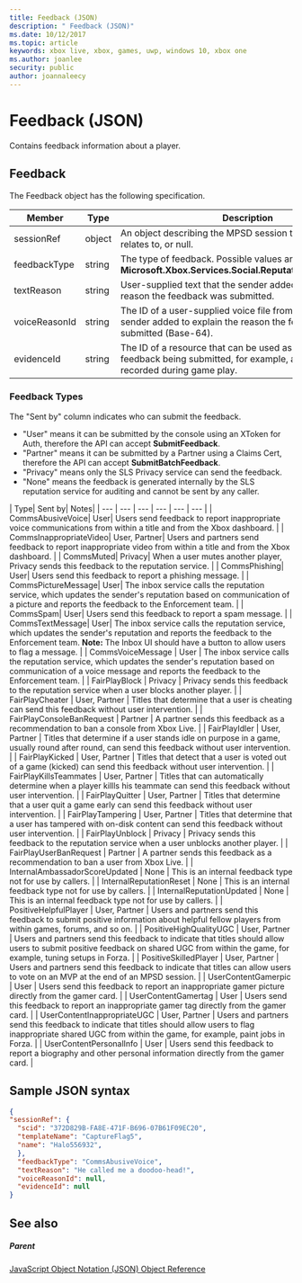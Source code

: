 ```yaml
---
title: Feedback (JSON)
description: " Feedback (JSON)"
ms.date: 10/12/2017
ms.topic: article
keywords: xbox live, xbox, games, uwp, windows 10, xbox one
ms.author: joanlee
security: public
author: joannaleecy
---
```


# Feedback (JSON)
Contains feedback information about a player.
<a id="ID4EN"></a>


## Feedback

The Feedback object has the following specification.

| Member| Type| Description|
| --- | --- | --- |
| sessionRef| object | An object describing the MPSD session this feedback relates to, or null. |
| feedbackType| string | The type of feedback. Possible values are defined in the <b>Microsoft.Xbox.Services.Social.ReputationFeedbackType</b>. |
| textReason| string| User-supplied text that the sender added to explain the reason the feedback was submitted. |
| voiceReasonId| string| The ID of a user-supplied voice file from Kinect that the sender added to explain the reason the feedback was submitted (Base-64). |
| evidenceId| string| The ID of a resource that can be used as evidence of the feedback being submitted, for example, a video file recorded during game play. |

<a id="ID4EVC"></a>


### Feedback Types

The "Sent by" column indicates who can submit the feedback.

   * "User" means it can be submitted by the console using an XToken for Auth, therefore the API can accept **SubmitFeedback**.
   * "Partner" means it can be submitted by a Partner using a Claims Cert, therefore the API can accept **SubmitBatchFeedback**.
   * "Privacy" means only the SLS Privacy service can send the feedback.
   * "None" means the feedback is generated internally by the SLS reputation service for auditing and cannot be sent by any caller.

| Type| Sent by| Notes|
| --- | --- | --- | --- | --- | --- |
| CommsAbusiveVoice| User| Users send feedback to report inappropriate voice communications from within a title and from the Xbox dashboard. |
| CommsInappropriateVideo| User, Partner| Users and partners send feedback to report inappropriate video from within a title and from the Xbox dashboard. |
| CommsMuted| Privacy| When a user mutes another player, Privacy sends this feedback to the reputation service. |
| CommsPhishing| User| Users send this feedback to report a phishing message. |
| CommsPictureMessage| User| The inbox service calls the reputation service, which updates the sender's reputation based on communication of a picture and reports the feedback to the Enforcement team. |
| CommsSpam| User| Users send this feedback to report a spam message. |
| CommsTextMessage| User| The inbox service calls the reputation service, which updates the sender's reputation and reports the feedback to the Enforcement team. **Note:** The Inbox UI should have a button to allow users to flag a message. |
  | CommsVoiceMessage | User | The inbox service calls the reputation service, which updates the sender's reputation based on communication of a voice message and reports the feedback to the Enforcement team.  |
  | FairPlayBlock | Privacy | Privacy sends this feedback to the reputation service when a user blocks another player.  |
  | FairPlayCheater | User, Partner | Titles that determine that a user is cheating can send this feedback without user intervention.  |
  | FairPlayConsoleBanRequest | Partner | A partner sends this feedback as a recommendation to ban a console from Xbox Live.  |
  | FairPlayIdler | User, Partner | Titles that determine if a user stands idle on purpose in a game, usually round after round, can send this feedback without user intervention.  |
  | FairPlayKicked | User, Partner | Titles that detect that a user is voted out of a game (kicked) can send this feedback without user intervention.  |
  | FairPlayKillsTeammates | User, Partner | Titles that can automatically determine when a player killls his teammate can send this feedback without user intervention.  |
  | FairPlayQuitter | User, Partner | Titles that determine that a user quit a game early can send this feedback without user intervention.  |
  | FairPlayTampering | User, Partner | Titles that determine that a user has tampered with on-disk content can send this feedback without user intervention.  |
  | FairPlayUnblock | Privacy | Privacy sends this feedback to the reputation service when a user unblocks another player.  |
  | FairPlayUserBanRequest | Partner | A partner sends this feedback as a recommendation to ban a user from Xbox Live.  |
  | InternalAmbassadorScoreUpdated | None | This is an internal feedback type not for use by callers.  |
  | InternalReputationReset | None | This is an internal feedback type not for use by callers.  |
  | InternalReputationUpdated | None | This is an internal feedback type not for use by callers.  |
  | PositiveHelpfulPlayer | User, Partner | Users and partners send this feedback to submit positive information about helpful fellow players from within games, forums, and so on.  |
  | PositiveHighQualityUGC | User, Partner | Users and partners send this feedback to indicate that titles should allow users to submit positive feedback on shared UGC from within the game, for example, tuning setups in Forza.  |
  | PositiveSkilledPlayer | User, Partner | Users and partners send this feedback to indicate that titles can allow users to vote on an MVP at the end of an MPSD session.  |
  | UserContentGamerpic | User | Users send this feedback to report an inappropriate gamer picture directly from the gamer card.  |
  | UserContentGamertag | User | Users send this feedback to report an inappropriate gamer tag directly from the gamer card.  |
  | UserContentInappropriateUGC | User, Partner | Users and partners send this feedback to indicate that titles should allow users to flag inappropriate shared UGC from within the game, for example, paint jobs in Forza.  |
  | UserContentPersonalInfo | User | Users send this feedback to report a biography and other personal information directly from the gamer card.  |

<a id="ID4EFEAC"></a>


## Sample JSON syntax


```json
{
"sessionRef": {
  "scid": "372D829B-FA8E-471F-B696-07B61F09EC20",
  "templateName": "CaptureFlag5",
  "name": "Halo556932",
  },
  "feedbackType": "CommsAbusiveVoice",
  "textReason": "He called me a doodoo-head!",
  "voiceReasonId": null,
  "evidenceId": null
}

```


<a id="ID4EOEAC"></a>


## See also

<a id="ID4EQEAC"></a>


##### Parent

[JavaScript Object Notation (JSON) Object Reference](atoc-xboxlivews-reference-json.md)